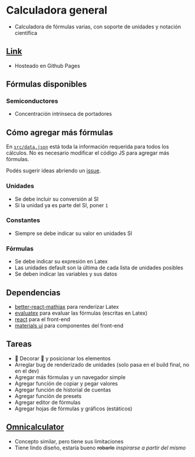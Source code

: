 # Calculadora general

- Calculadora de fórmulas varias, con soporte de unidades y notación científica

## [Link](https://zokalyx.github.io/calculadora-general/)

- Hosteado en Github Pages

## Fórmulas disponibles

### Semiconductores
- Concentración intrínseca de portadores

## Cómo agregar más fórmulas

En [`src/data.json`](https://github.com/Zokalyx/calculadora-general/blob/main/src/data.json) está toda la información requerida para todos los cálculos. No es necesario modificar el código JS para agregar más fórmulas.

Podés sugerir ideas abriendo un [issue](https://github.com/Zokalyx/calculadora-general/issues/new).

### Unidades
- Se debe incluir su conversión al SI
- Si la unidad ya es parte del SI, poner `1`

### Constantes
- Siempre se debe indicar su valor en unidades SI

### Fórmulas
- Se debe indicar su expresión en Latex
- Las unidades default son la última de cada lista de unidades posibles
- Se deben indicar las variables y sus datos

## Dependencias

- [better-react-mathjax](https://github.com/fast-reflexes/better-react-mathjax) para renderizar Latex
- [evaluatex](https://github.com/arthanzel/evaluatex) para evaluar las fórmulas (escritas en Latex)
- [react](https://reactjs.org) para el front-end
- [materials ui](https://mui.com) para componentes del front-end

## Tareas

- 🌈 Decorar 🌈 y posicionar los elementos
- Arreglar bug de renderizado de unidades (solo pasa en el build final, no en el dev)
- Agregar más fórmulas y un navegador simple
- Agregar función de copiar y pegar valores
- Agregar función de historial de cuentas
- Agregar función de presets
- Agregar editor de fórmulas
- Agregar hojas de fórmulas y gráficos (estáticos)

## [Omnicalculator](https://www.omnicalculator.com)

- Concepto similar, pero tiene sus limitaciones
- Tiene lindo diseño, estaría bueno ~~robarlo~~ *inspirarse a partir del mismo*
